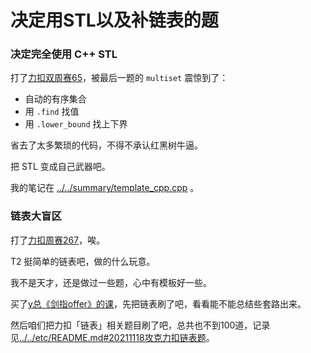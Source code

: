 # 决定用STL以及补链表的题

### 决定完全使用 C++ STL

打了[力扣双周赛65](../../leetcode_double/drafts/65.md)，被最后一题的 `multiset` 震惊到了：
- 自动的有序集合
- 用 `.find` 找值
- 用 `.lower_bound` 找上下界

省去了太多繁琐的代码，不得不承认红黑树牛逼。

把 STL 变成自己武器吧。

我的笔记在 [../../summary/template_cpp.cpp](../../summary/template_cpp.md) 。

### 链表大盲区

打了[力扣周赛267](../../leetcode/drafts/267.md)，唉。

T2 挺简单的链表吧，做的什么玩意。

我不是天才，还是做过一些题，心中有模板好一些。

买了[y总《剑指offer》的课](../../acwings/offers/README.md)，先把链表刷了吧，看看能不能总结些套路出来。

然后咱们把力扣「链表」相关题目刷了吧，总共也不到100道，记录见[../../etc/README.md#20211118攻克力扣链表题](../../etc/README.md#20211118攻克力扣链表题)。
